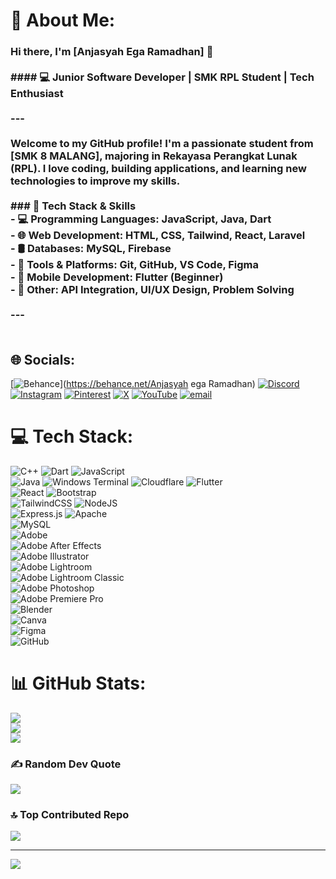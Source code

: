 # 💫 About Me:
### Hi there, I'm [Anjasyah Ega Ramadhan] 👋<br><br>#### 💻 Junior Software Developer | SMK RPL Student | Tech Enthusiast<br><br>---<br><br>Welcome to my GitHub profile! I'm a passionate student from **[SMK 8 MALANG]**, majoring in **Rekayasa Perangkat Lunak (RPL)**. I love coding, building applications, and learning new technologies to improve my skills.<br><br>### 🔧 Tech Stack & Skills<br>- 💻 **Programming Languages**: JavaScript, Java, Dart<br>- 🌐 **Web Development**: HTML, CSS, Tailwind, React, Laravel<br>- 🛢️ **Databases**: MySQL, Firebase<br>- 🔧 **Tools & Platforms**: Git, GitHub, VS Code, Figma<br>- 📱 **Mobile Development**: Flutter (Beginner)<br>- 🤖 **Other**: API Integration, UI/UX Design, Problem Solving<br><br>---<br><br>


## 🌐 Socials:
[![Behance](https://img.shields.io/badge/Behance-1769ff?logo=behance&logoColor=white)](https://behance.net/Anjasyah ega Ramadhan) [![Discord](https://img.shields.io/badge/Discord-%237289DA.svg?logo=discord&logoColor=white)](https://discord.gg/aegaramadhan) [![Instagram](https://img.shields.io/badge/Instagram-%23E4405F.svg?logo=Instagram&logoColor=white)](https://instagram.com/aegaramadhan) [![Pinterest](https://img.shields.io/badge/Pinterest-%23E60023.svg?logo=Pinterest&logoColor=white)](https://pinterest.com/aegaramadhan) [![X](https://img.shields.io/badge/X-black.svg?logo=X&logoColor=white)](https://x.com/@AnjasyahR) [![YouTube](https://img.shields.io/badge/YouTube-%23FF0000.svg?logo=YouTube&logoColor=white)](https://youtube.com/@@anjasyahegaramadhan6348) [![email](https://img.shields.io/badge/Email-D14836?logo=gmail&logoColor=white)](mailto:aegaramadhan@gmail.com) 

# 💻 Tech Stack:
![C++](https://img.shields.io/badge/c++-%2300599C.svg?style=for-the-badge&logo=c%2B%2B&logoColor=white) ![Dart](https://img.shields.io/badge/dart-%230175C2.svg?style=for-the-badge&logo=dart&logoColor=white) ![JavaScript](https://img.shields.io/badge/javascript-%23323330.svg?style=for-the-badge&logo=javascript&logoColor=%23F7DF1E) </br> ![Java](https://img.shields.io/badge/java-%23ED8B00.svg?style=for-the-badge&logo=openjdk&logoColor=white)  ![Windows Terminal](https://img.shields.io/badge/Windows%20Terminal-%234D4D4D.svg?style=for-the-badge&logo=windows-terminal&logoColor=white) ![Cloudflare](https://img.shields.io/badge/Cloudflare-F38020?style=for-the-badge&logo=Cloudflare&logoColor=white) ![Flutter](https://img.shields.io/badge/Flutter-%2302569B.svg?style=for-the-badge&logo=Flutter&logoColor=white) </br> ![React](https://img.shields.io/badge/react-%2320232a.svg?style=for-the-badge&logo=react&logoColor=%2361DAFB) ![Bootstrap](https://img.shields.io/badge/bootstrap-%238511FA.svg?style=for-the-badge&logo=bootstrap&logoColor=white) </br> ![TailwindCSS](https://img.shields.io/badge/tailwindcss-%2338B2AC.svg?style=for-the-badge&logo=tailwind-css&logoColor=white) ![NodeJS](https://img.shields.io/badge/node.js-6DA55F?style=for-the-badge&logo=node.js&logoColor=white) </br> ![Express.js](https://img.shields.io/badge/express.js-%23404d59.svg?style=for-the-badge&logo=express&logoColor=%2361DAFB) ![Apache](https://img.shields.io/badge/apache-%23D42029.svg?style=for-the-badge&logo=apache&logoColor=white) </br> ![MySQL](https://img.shields.io/badge/mysql-4479A1.svg?style=for-the-badge&logo=mysql&logoColor=white) </br> ![Adobe](https://img.shields.io/badge/adobe-%23FF0000.svg?style=for-the-badge&logo=adobe&logoColor=white) </br> ![Adobe After Effects](https://img.shields.io/badge/Adobe%20After%20Effects-9999FF.svg?style=for-the-badge&logo=Adobe%20After%20Effects&logoColor=white) </br> ![Adobe Illustrator](https://img.shields.io/badge/adobe%20illustrator-%23FF9A00.svg?style=for-the-badge&logo=adobe%20illustrator&logoColor=white) </br> ![Adobe Lightroom](https://img.shields.io/badge/Adobe%20Lightroom-31A8FF.svg?style=for-the-badge&logo=Adobe%20Lightroom&logoColor=white) </br> ![Adobe Lightroom Classic](https://img.shields.io/badge/Adobe%20Lightroom%20Classic-31A8FF.svg?style=for-the-badge&logo=Adobe%20Lightroom%20Classic&logoColor=white) </br> ![Adobe Photoshop](https://img.shields.io/badge/adobe%20photoshop-%2331A8FF.svg?style=for-the-badge&logo=adobe%20photoshop&logoColor=white) </br> ![Adobe Premiere Pro](https://img.shields.io/badge/Adobe%20Premiere%20Pro-9999FF.svg?style=for-the-badge&logo=Adobe%20Premiere%20Pro&logoColor=white) </br> ![Blender](https://img.shields.io/badge/blender-%23F5792A.svg?style=for-the-badge&logo=blender&logoColor=white) </br> ![Canva](https://img.shields.io/badge/Canva-%2300C4CC.svg?style=for-the-badge&logo=Canva&logoColor=white) </br> ![Figma](https://img.shields.io/badge/figma-%23F24E1E.svg?style=for-the-badge&logo=figma&logoColor=white) </br> ![GitHub](https://img.shields.io/badge/github-%23121011.svg?style=for-the-badge&logo=github&logoColor=white)
# 📊 GitHub Stats:
![](https://github-readme-stats.vercel.app/api?username=aegaramadhan&theme=gruvbox&hide_border=false&include_all_commits=false&count_private=false)<br/>
![](https://github-readme-streak-stats.herokuapp.com/?user=aegaramadhan&theme=gruvbox&hide_border=false)<br/>
![](https://github-readme-stats.vercel.app/api/top-langs/?username=aegaramadhan&theme=gruvbox&hide_border=false&include_all_commits=false&count_private=false&layout=compact)

### ✍️ Random Dev Quote
![](https://quotes-github-readme.vercel.app/api?type=horizontal&theme=radical)

### 🔝 Top Contributed Repo
![](https://github-contributor-stats.vercel.app/api?username=aegaramadhan&limit=5&theme=merko&combine_all_yearly_contributions=true)

---
[![](https://visitcount.itsvg.in/api?id=aegaramadhan&icon=0&color=0)](https://visitcount.itsvg.in)

<!-- Proudly created with GPRM ( https://gprm.itsvg.in ) -->

